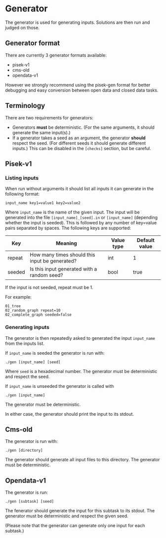 # Generator
The generator is used for generating inputs. Solutions are then run and judged on those.

## Generator format
There are currently 3 generator formats available:
- pisek-v1
- cms-old
- opendata-v1

However we strongly recommend using the pisek-gen format
for better debugging and easy conversion between open data and closed data tasks.

## Terminology
There are two requirements for generators:
- Generators **must** be deterministic. (For the same arguments, it should generate the same input(s).) 
- If a generator takes a seed as an argument, the generator **should** respect the seed. (For different seeds
  it should generate different inputs.) This can be disabled in the `[checks]` section, but be careful.

## Pisek-v1
### Listing inputs
When run without arguments it should list all inputs it can generate in the following format: 
```
input_name key1=value1 key2=value2
```
Where `input_name` is the name of the given input. The input will be generated into the file
`[input_name]_[seed].in` or `[input_name]` (depending whether the input is seeded).
This is followed by any number of key=value pairs separated by spaces.
The following keys are supported:

| Key    | Meaning                                        | Value type | Default value |
| ------ | ---------------------------------------------- | ---------- | ------------- |
| repeat | How many times should this input be generated? | int        | 1             |
| seeded | Is this input generated with a random seed?    | bool       | true          | 

If the input is not seeded, repeat must be 1.

For example:
```
01_tree
02_random_graph repeat=10
02_complete_graph seeded=false
```

### Generating inputs
The generator is then repeatedly asked to generated the input `input_name` from
the inputs list.

If `input_name` is seeded the generator is run with:
```
./gen [input_name] [seed]
```
Where `seed` is a hexadecimal number. The generator must be deterministic and
respect the seed.

If `input_name` is unseeded the generator is called with  
```
./gen [input_name]
```
The generator must be deterministic.

In either case, the generator should print the input to its stdout. 

## Cms-old
The generator is run with:
```
./gen [directory]
```

The generator should generate all input files to this directory. The generator must be deterministic.

## Opendata-v1
The generator is run:
```
./gen [subtask] [seed]
```

The fenerator should generate the input for this subtask to its stdout. The generator must be deterministic
and respect the given seed.

(Please note that the generator can generate only one input for each subtask.)
